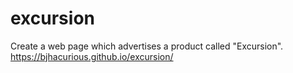 # excursion
Create a web page which advertises a product called "Excursion".
https://bjhacurious.github.io/excursion/
